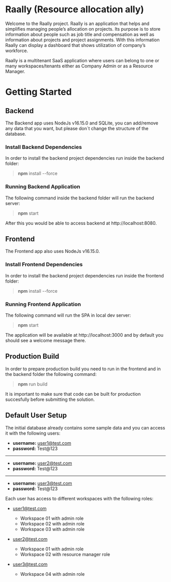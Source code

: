 # Raally (Resource allocation ally)

Welcome to the Raally project. Raally is an application that helps and simplifies managing people’s allocation on projects. Its purpose is to store information about people such as job title and compensation as well as information about projects and project assignments. With this information Raally can display a dashboard that shows utilization of company’s workforce. 

Raally is a multitenant SaaS application where users can belong to one or many workspaces/tenants either as Company Admin or as a Resource Manager.

# Getting Started

## Backend

The Backend app uses NodeJs v16.15.0 and SQLite, you can add/remove any data that you want, but please don´t change the structure of the database.

### Install Backend Dependencies

In order to install the backend project dependencies run inside the backend folder:

> **npm** install --force

### Running Backend Application

The following command inside the backend folder will run the backend server:

> **npm** start

After this you would be able to access backend at http://localhost:8080. 

## Frontend

The Frontend app also uses NodeJs v16.15.0.

### Install Frontend Dependencies

In order to install the backend project dependencies run inside the frontend folder:

> **npm** install --force

### Running Frontend Application

The following command will run the SPA in local dev server:

> **npm** start

The application will be available at http://localhost:3000 and by default you should see a welcome message there.

## Production Build

In order to prepare production build you need to run in the frontend and in the backend folder the following command:

> **npm** run build

It is important to make sure that code can be built for production succesfully before submitting the solution.

## Default User Setup

The initial database already contains some sample data and you can access it with the following users:

 - **username:** user1@test.com
 - **password:** Test@123

---

 - **username:** user2@test.com
 - **password:** Test@123

---

 - **username:** user3@test.com
 - **password:** Test@123

Each user has access to different workspaces with the following roles:

- user1@test.com
  - Workspace 01 with admin role
  - Workspace 02 with admin role
  - Workspace 03 with admin role

- user2@test.com
  - Workspace 01 with admin role
  - Workspace 02 with resource manager role

- user3@test.com
  - Workspace 04 with admin role


